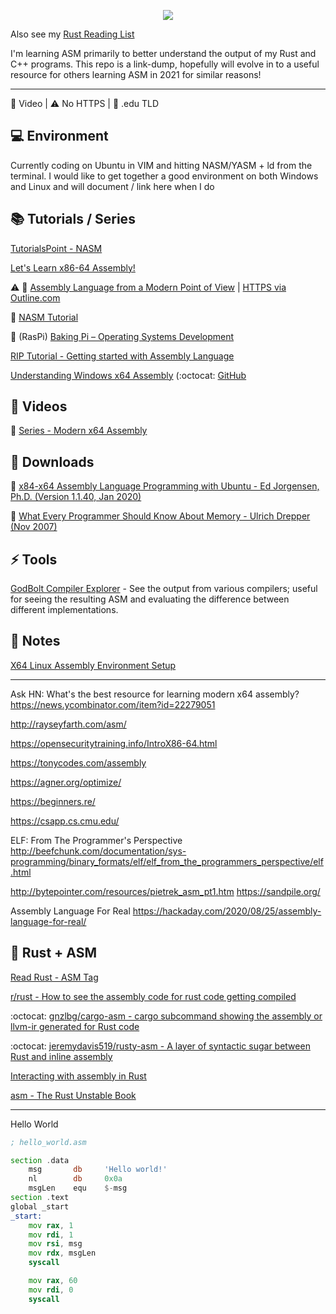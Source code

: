<p align="center">
  <img src="https://user-images.githubusercontent.com/292208/118355849-41cc4900-b56a-11eb-9ecd-580f939fd9f1.png">
</p>

Also see my [Rust Reading List](https://github.com/rsouth/rust-reading-list/blob/main/README.md)

I'm learning ASM primarily to better understand the output of my Rust and C++ programs. This repo is a link-dump, hopefully will evolve in to a useful resource for others learning ASM in 2021 for similar reasons!

---

🎥 Video | ⚠️ No HTTPS | 🏫 .edu TLD


## 💻 Environment

Currently coding on Ubuntu in VIM and hitting NASM/YASM + ld from the terminal. I would like to get together a good environment on both Windows and Linux and will document / link here when I do


## 📚 Tutorials / Series

[TutorialsPoint - NASM](https://www.tutorialspoint.com/assembly_programming/assembly_basic_syntax.htm)

[Let's Learn x86-64 Assembly!](https://gpfault.net/posts/asm-tut-0.txt.html)

⚠️ 🏫 [Assembly Language from a Modern Point of View](http://heather.cs.ucdavis.edu/~matloff/assembbook.html) | [HTTPS via Outline.com](https://outline.com/2uWDR9)

🏫 [NASM Tutorial](https://cs.lmu.edu/~ray/notes/nasmtutorial/)

🏫 (RasPi) [Baking Pi – Operating Systems Development](https://www.cl.cam.ac.uk/projects/raspberrypi/tutorials/os/)

[RIP Tutorial - Getting started with Assembly Language](https://riptutorial.com/assembly)

[Understanding Windows x64 Assembly](https://sonictk.github.io/asm_tutorial/) (:octocat: [GitHub](https://github.com/sonictk/asm_tutorial)


## 🎥 Videos

🎥 [Series - Modern x64 Assembly](https://youtu.be/rxsBghsrvpI)


## 🚀 Downloads

📄 [x84-x64 Assembly Language Programming with Ubuntu - Ed Jorgensen, Ph.D. (Version 1.1.40, Jan 2020)](https://github.com/rsouth/asm-reading-list/blob/main/assembly64.pdf)

📄 [What Every Programmer Should Know About Memory - Ulrich Drepper (Nov 2007)](https://github.com/rsouth/asm-reading-list/blob/main/cpumemory.pdf)


## ⚡ Tools

[GodBolt Compiler Explorer](https://godbolt.org/) - See the output from various compilers; useful for seeing the resulting ASM and evaluating the difference between different implementations.


## 📝 Notes

[X64 Linux Assembly Environment Setup](https://epi052.gitlab.io/notes-to-self/blog/2018-07-22-x64-linux-assembly-environment-setup/)

---


Ask HN: What's the best resource for learning modern x64 assembly?
https://news.ycombinator.com/item?id=22279051

http://rayseyfarth.com/asm/

https://opensecuritytraining.info/IntroX86-64.html

https://tonycodes.com/assembly

https://agner.org/optimize/

https://beginners.re/

https://csapp.cs.cmu.edu/

ELF: From The Programmer's Perspective
http://beefchunk.com/documentation/sys-programming/binary_formats/elf/elf_from_the_programmers_perspective/elf.html

http://bytepointer.com/resources/pietrek_asm_pt1.htm
https://sandpile.org/

Assembly Language For Real
https://hackaday.com/2020/08/25/assembly-language-for-real/


## 🦀 Rust + ASM

[Read Rust - ASM Tag](https://readrust.net/tags/asm)

[r/rust - How to see the assembly code for rust code getting compiled](https://www.reddit.com/r/rust/comments/9i5df2/how_to_see_the_assembly_code_for_rust_code/)

:octocat: [gnzlbg/cargo-asm - cargo subcommand showing the assembly or llvm-ir generated for Rust code](https://github.com/gnzlbg/cargo-asm)

:octocat: [jeremydavis519/rusty-asm - A layer of syntactic sugar between Rust and inline assembly](https://github.com/jeremydavis519/rusty-asm)

[Interacting with assembly in Rust](https://blog.logrocket.com/interacting-with-assembly-in-rust/)

[asm - The Rust Unstable Book](https://doc.rust-lang.org/unstable-book/library-features/asm.html)



---

Hello World
```asm
; hello_world.asm

section .data
    msg       db     'Hello world!'
    nl        db     0x0a
    msgLen    equ    $-msg
section .text
global _start
_start:
    mov rax, 1
    mov rdi, 1
    mov rsi, msg
    mov rdx, msgLen
    syscall

    mov rax, 60
    mov rdi, 0
    syscall

```

